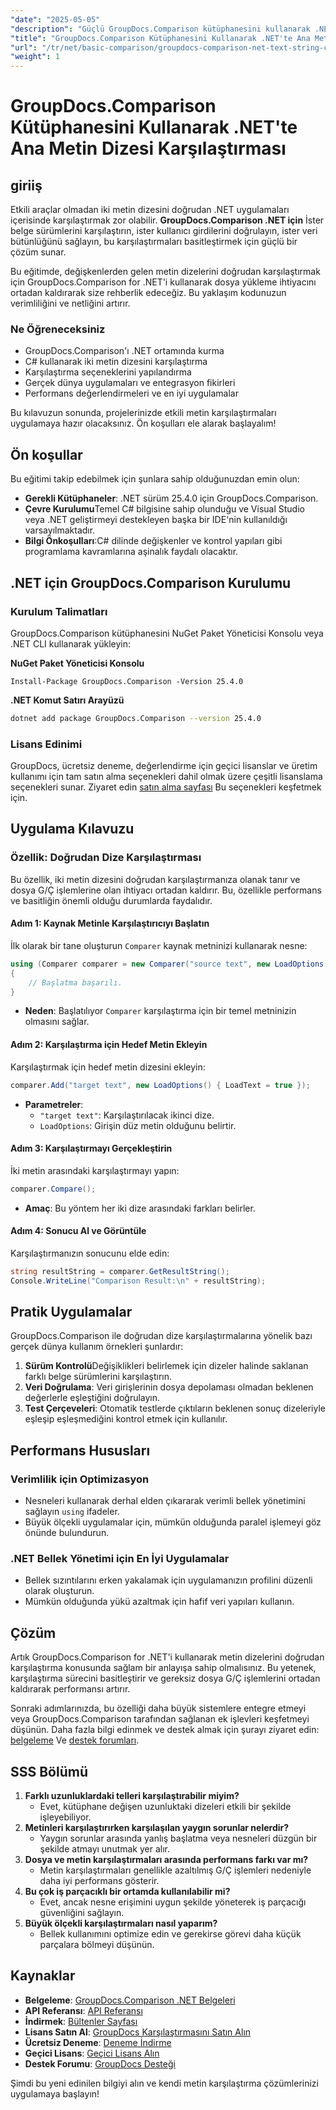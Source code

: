```yaml
---
"date": "2025-05-05"
"description": "Güçlü GroupDocs.Comparison kütüphanesini kullanarak .NET uygulamalarında metin dizelerini nasıl etkili bir şekilde karşılaştıracağınızı öğrenin. Bu ayrıntılı eğitimle kodunuzu kolaylaştırın."
"title": "GroupDocs.Comparison Kütüphanesini Kullanarak .NET'te Ana Metin Dizesi Karşılaştırması"
"url": "/tr/net/basic-comparison/groupdocs-comparison-net-text-string-compare/"
"weight": 1
---
```


# GroupDocs.Comparison Kütüphanesini Kullanarak .NET'te Ana Metin Dizesi Karşılaştırması

## giriiş

Etkili araçlar olmadan iki metin dizesini doğrudan .NET uygulamaları içerisinde karşılaştırmak zor olabilir. **GroupDocs.Comparison .NET için** İster belge sürümlerini karşılaştırın, ister kullanıcı girdilerini doğrulayın, ister veri bütünlüğünü sağlayın, bu karşılaştırmaları basitleştirmek için güçlü bir çözüm sunar.

Bu eğitimde, değişkenlerden gelen metin dizelerini doğrudan karşılaştırmak için GroupDocs.Comparison for .NET'i kullanarak dosya yükleme ihtiyacını ortadan kaldırarak size rehberlik edeceğiz. Bu yaklaşım kodunuzun verimliliğini ve netliğini artırır.

### Ne Öğreneceksiniz
- GroupDocs.Comparison'ı .NET ortamında kurma
- C# kullanarak iki metin dizesini karşılaştırma
- Karşılaştırma seçeneklerini yapılandırma
- Gerçek dünya uygulamaları ve entegrasyon fikirleri
- Performans değerlendirmeleri ve en iyi uygulamalar

Bu kılavuzun sonunda, projelerinizde etkili metin karşılaştırmaları uygulamaya hazır olacaksınız. Ön koşulları ele alarak başlayalım!

## Ön koşullar

Bu eğitimi takip edebilmek için şunlara sahip olduğunuzdan emin olun:

- **Gerekli Kütüphaneler**: .NET sürüm 25.4.0 için GroupDocs.Comparison.
- **Çevre Kurulumu**Temel C# bilgisine sahip olunduğu ve Visual Studio veya .NET geliştirmeyi destekleyen başka bir IDE'nin kullanıldığı varsayılmaktadır.
- **Bilgi Önkoşulları**:C# dilinde değişkenler ve kontrol yapıları gibi programlama kavramlarına aşinalık faydalı olacaktır.

## .NET için GroupDocs.Comparison Kurulumu

### Kurulum Talimatları

GroupDocs.Comparison kütüphanesini NuGet Paket Yöneticisi Konsolu veya .NET CLI kullanarak yükleyin:

**NuGet Paket Yöneticisi Konsolu**
```shell
Install-Package GroupDocs.Comparison -Version 25.4.0
```

**.NET Komut Satırı Arayüzü**
```bash
dotnet add package GroupDocs.Comparison --version 25.4.0
```

### Lisans Edinimi

GroupDocs, ücretsiz deneme, değerlendirme için geçici lisanslar ve üretim kullanımı için tam satın alma seçenekleri dahil olmak üzere çeşitli lisanslama seçenekleri sunar. Ziyaret edin [satın alma sayfası](https://purchase.groupdocs.com/buy) Bu seçenekleri keşfetmek için.

## Uygulama Kılavuzu

### Özellik: Doğrudan Dize Karşılaştırması

Bu özellik, iki metin dizesini doğrudan karşılaştırmanıza olanak tanır ve dosya G/Ç işlemlerine olan ihtiyacı ortadan kaldırır. Bu, özellikle performans ve basitliğin önemli olduğu durumlarda faydalıdır.

#### Adım 1: Kaynak Metinle Karşılaştırıcıyı Başlatın
İlk olarak bir tane oluşturun `Comparer` kaynak metninizi kullanarak nesne:

```csharp
using (Comparer comparer = new Comparer("source text", new LoadOptions() { LoadText = true }))
{
    // Başlatma başarılı.
}
```
- **Neden**: Başlatılıyor `Comparer` karşılaştırma için bir temel metninizin olmasını sağlar.

#### Adım 2: Karşılaştırma için Hedef Metin Ekleyin
Karşılaştırmak için hedef metin dizesini ekleyin:

```csharp
comparer.Add("target text", new LoadOptions() { LoadText = true });
```
- **Parametreler**:
  - `"target text"`: Karşılaştırılacak ikinci dize.
  - `LoadOptions`: Girişin düz metin olduğunu belirtir.

#### Adım 3: Karşılaştırmayı Gerçekleştirin
İki metin arasındaki karşılaştırmayı yapın:

```csharp
comparer.Compare();
```
- **Amaç**: Bu yöntem her iki dize arasındaki farkları belirler.

#### Adım 4: Sonucu Al ve Görüntüle
Karşılaştırmanızın sonucunu elde edin:

```csharp
string resultString = comparer.GetResultString();
Console.WriteLine("Comparison Result:\n" + resultString);
```

## Pratik Uygulamalar

GroupDocs.Comparison ile doğrudan dize karşılaştırmalarına yönelik bazı gerçek dünya kullanım örnekleri şunlardır:

1. **Sürüm Kontrolü**Değişiklikleri belirlemek için dizeler halinde saklanan farklı belge sürümlerini karşılaştırın.
2. **Veri Doğrulama**: Veri girişlerinin dosya depolaması olmadan beklenen değerlerle eşleştiğini doğrulayın.
3. **Test Çerçeveleri**: Otomatik testlerde çıktıların beklenen sonuç dizeleriyle eşleşip eşleşmediğini kontrol etmek için kullanılır.

## Performans Hususları

### Verimlilik için Optimizasyon
- Nesneleri kullanarak derhal elden çıkararak verimli bellek yönetimini sağlayın `using` ifadeler.
- Büyük ölçekli uygulamalar için, mümkün olduğunda paralel işlemeyi göz önünde bulundurun.

### .NET Bellek Yönetimi için En İyi Uygulamalar
- Bellek sızıntılarını erken yakalamak için uygulamanızın profilini düzenli olarak oluşturun.
- Mümkün olduğunda yükü azaltmak için hafif veri yapıları kullanın.

## Çözüm

Artık GroupDocs.Comparison for .NET'i kullanarak metin dizelerini doğrudan karşılaştırma konusunda sağlam bir anlayışa sahip olmalısınız. Bu yetenek, karşılaştırma sürecini basitleştirir ve gereksiz dosya G/Ç işlemlerini ortadan kaldırarak performansı artırır.

Sonraki adımlarınızda, bu özelliği daha büyük sistemlere entegre etmeyi veya GroupDocs.Comparison tarafından sağlanan ek işlevleri keşfetmeyi düşünün. Daha fazla bilgi edinmek ve destek almak için şurayı ziyaret edin: [belgeleme](https://docs.groupdocs.com/comparison/net/) Ve [destek forumları](https://forum.groupdocs.com/c/comparison/).

## SSS Bölümü

1. **Farklı uzunluklardaki telleri karşılaştırabilir miyim?**
   - Evet, kütüphane değişen uzunluktaki dizeleri etkili bir şekilde işleyebiliyor.
2. **Metinleri karşılaştırırken karşılaşılan yaygın sorunlar nelerdir?**
   - Yaygın sorunlar arasında yanlış başlatma veya nesneleri düzgün bir şekilde atmayı unutmak yer alır.
3. **Dosya ve metin karşılaştırmaları arasında performans farkı var mı?**
   - Metin karşılaştırmaları genellikle azaltılmış G/Ç işlemleri nedeniyle daha iyi performans gösterir.
4. **Bu çok iş parçacıklı bir ortamda kullanılabilir mi?**
   - Evet, ancak nesne erişimini uygun şekilde yöneterek iş parçacığı güvenliğini sağlayın.
5. **Büyük ölçekli karşılaştırmaları nasıl yaparım?**
   - Bellek kullanımını optimize edin ve gerekirse görevi daha küçük parçalara bölmeyi düşünün.

## Kaynaklar
- **Belgeleme**: [GroupDocs.Comparison .NET Belgeleri](https://docs.groupdocs.com/comparison/net/)
- **API Referansı**: [API Referansı](https://reference.groupdocs.com/comparison/net/)
- **İndirmek**: [Bültenler Sayfası](https://releases.groupdocs.com/comparison/net/)
- **Lisans Satın Al**: [GroupDocs Karşılaştırmasını Satın Alın](https://purchase.groupdocs.com/buy)
- **Ücretsiz Deneme**: [Deneme İndirme](https://releases.groupdocs.com/comparison/net/)
- **Geçici Lisans**: [Geçici Lisans Alın](https://purchase.groupdocs.com/temporary-license/)
- **Destek Forumu**: [GroupDocs Desteği](https://forum.groupdocs.com/c/comparison/)

Şimdi bu yeni edinilen bilgiyi alın ve kendi metin karşılaştırma çözümlerinizi uygulamaya başlayın!